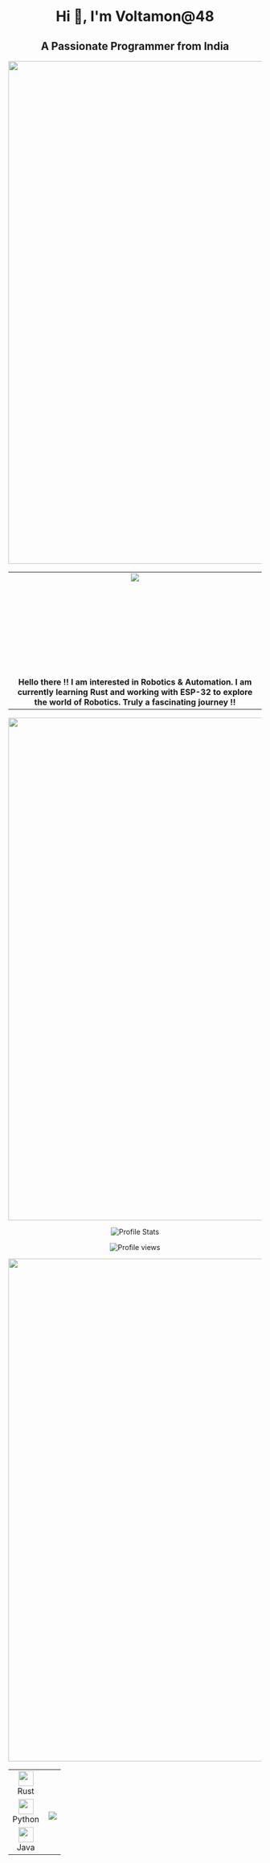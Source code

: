 <h1 align="center">Hi 👋, I'm Voltamon@48</h1>
<h2 align="center">A Passionate Programmer from India</h2>
<img align= "center" src="https://user-images.githubusercontent.com/74038190/212284115-f47cd8ff-2ffb-4b04-b5bf-4d1c14c0247f.gif" width="1000">
<table align="center">
  <tr>
    <td align="center" width="500">
      <img src="https://user-images.githubusercontent.com/55389276/140866485-8fb1c876-9a8f-4d6a-98dc-08c4981eaf70.gif" 
           style="width: auto; height: auto; min-height: 200px; max-width: 40%;">
    </td>
  </tr>
  <tr>
    <td align="center" width="500">
      <strong>
        Hello there !! I am interested in Robotics & Automation. I am currently learning Rust and working with ESP-32 to explore the world of Robotics. Truly a fascinating journey !!
      </strong>
    </td>
  </tr>
</table>
<img align= "center" src="https://user-images.githubusercontent.com/74038190/212284115-f47cd8ff-2ffb-4b04-b5bf-4d1c14c0247f.gif" width="1000">
<p align="center">
  <img src="https://github-readme-stats.vercel.app/api?username=Voltamon&show_icons=true&hide_border=false&text_color=641e16&icon_color=145a32&bg_color=eaecee&title_color=ee0bf5" alt="Profile Stats"/><br>
</p>
<p align="center">
  <img src="https://komarev.com/ghpvc/?username=Voltamon&label=Profile%20views&color=0e75b6&style=flat" alt="Profile views" />
</p>
<img align= "center" src="https://user-images.githubusercontent.com/74038190/212284115-f47cd8ff-2ffb-4b04-b5bf-4d1c14c0247f.gif" width="1000">
<table align="center">
    <tr align="center">
        <td align="center"><img src="https://github.com/user-attachments/assets/457c7cc4-58bc-482b-b7ec-3979367d26dc" width="30"><br>Rust</td>
        <td rowspan="3"><p><img align="right" src="https://github-readme-stats.vercel.app/api/top-langs?username=Voltamon&show_icons=true&locale=en&layout=compact"Top Languages" /></p></td>
    </tr>
    <tr align="center">
        <td align="center"><img src="https://github.com/user-attachments/assets/608a3506-ebe7-4efc-ae2c-665ae0c1c7e5" width="30"><br>Python</td>
    </tr>
    <tr align="center">
        <td align="center"><img src="https://github.com/user-attachments/assets/202c8b37-43e8-49dc-8559-521adc8164c4" width="30"/><br>Java</td>
    </tr>
</table>
